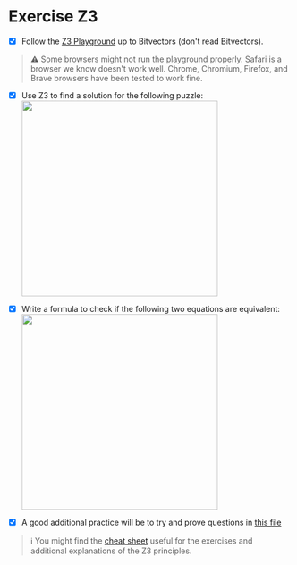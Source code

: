 # Exercise Z3

- [x] Follow the [Z3 Playground](https://jfmc.github.io/z3-play/) up to Bitvectors (don't read Bitvectors).

> :warning: Some browsers might not run the playground properly. Safari is a browser we know doesn't work well. Chrome, Chromium, Firefox, and Brave browsers have been tested to work fine.

- [x] Use Z3 to find a solution for the following puzzle:
      </br>
      <img src="images/Logic_Puzzle1.png" width="350">

- [x] Write a formula to check if the following two equations are equivalent:
      </br>
      <img src="images/Logic_Puzzle2.png" width="350">

- [x] A good additional practice will be to try and prove questions in [this file](AdditionalExerciseForSMT.pdf)

> :information_source: You might find the [cheat sheet](Cheat_Sheet.md) useful for the exercises and additional explanations of the Z3 principles.
